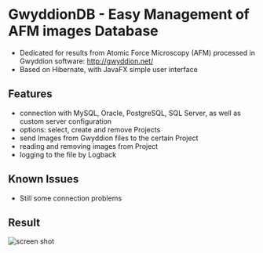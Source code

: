 # GwyddionDB - Easy Management of AFM images Database #

* Dedicated for results from Atomic Force Microscopy (AFM) processed in Gwyddion software: http://gwyddion.net/
* Based on Hibernate, with JavaFX simple user interface

## Features ##
* connection with MySQL, Oracle, PostgreSQL, SQL Server, as well as custom server configuration
* options: select, create and remove Projects
* send Images from Gwyddion files to the certain Project
* reading and removing images from Project
* logging to the file by Logback

## Known Issues ##
* Still some connection problems

## Result
![ screen shot ]( http://nano-code.eu/wp-content/uploads/2020/02/gwyddionDB_screen-shot.png )